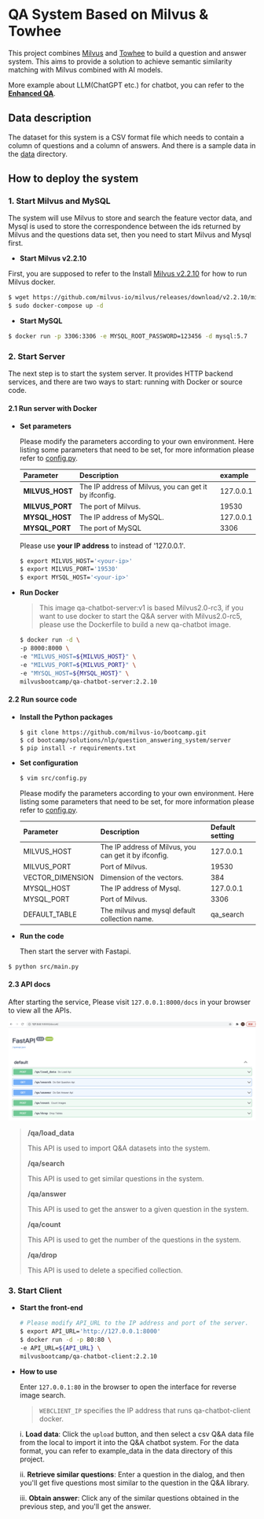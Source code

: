 # QA System Based on Milvus & Towhee

This project combines [Milvus](https://milvus.io/) and [Towhee](https://towhee.io/) to build a question and answer system. This aims to provide a solution to achieve semantic similarity matching with Milvus combined with AI models.

More example about LLM(ChatGPT etc.) for chatbot, you can refer to the [**Enhanced QA**](https://towhee.io/tasks/detail/pipeline/retrieval-augmented-generation).

## Data description

The dataset for this system is a CSV format file which needs to contain a column of questions and a column of answers. And there is a sample data in the [data](./data) directory.

## How to deploy the system

### 1. Start Milvus and MySQL

The system will use Milvus to store and search the feature vector data, and Mysql is used to store the correspondence between the ids returned by Milvus and the questions data set, then you need to start Milvus and Mysql first.

- **Start Milvus v2.2.10**

First, you are supposed to refer to the Install [Milvus v2.2.10](https://milvus.io/docs/install_standalone-docker.md) for how to run Milvus docker.

```bash
$ wget https://github.com/milvus-io/milvus/releases/download/v2.2.10/milvus-standalone-docker-compose.yml -O docker-compose.yml
$ sudo docker-compose up -d
```

- **Start MySQL**

```bash
$ docker run -p 3306:3306 -e MYSQL_ROOT_PASSWORD=123456 -d mysql:5.7
```

### 2. Start Server

The next step is to start the system server. It provides HTTP backend services, and there are two ways to start: running with Docker or source code.

#### 2.1 Run server with Docker

- **Set parameters**

  Please modify the parameters according to your own environment. Here listing some parameters that need to be set, for more information please refer to [config.py](server/src/config.py).

  | **Parameter**   | **Description**                                       | **example**  |
  | --------------- | ----------------------------------------------------- | ------------ |
  | **MILVUS_HOST** | The IP address of Milvus, you can get it by ifconfig. | 127.0.0.1    |
  | **MILVUS_PORT** | The port of Milvus.                                   | 19530        |
  | **MYSQL_HOST**  | The IP address of MySQL.                              | 127.0.0.1    |
  | **MYSQL_PORT**  | The port of MySQL                                     | 3306         |

  Please use **your IP address** to instead of '127.0.0.1'.
  ```bash
  $ export MILVUS_HOST='<your-ip>'
  $ export MILVUS_PORT='19530'
  $ export MYSQL_HOST='<your-ip>'
  ```

- **Run Docker**

  > This image qa-chatbot-server:v1 is based Milvus2.0-rc3, if you want to use docker to start the Q&A server with Milvus2.0-rc5, please use the Dockerfile to build a new qa-chatbot image.
  
  ```bash
  $ docker run -d \
  -p 8000:8000 \
  -e "MILVUS_HOST=${MILVUS_HOST}" \
  -e "MILVUS_PORT=${MILVUS_PORT}" \
  -e "MYSQL_HOST=${MYSQL_HOST}" \
  milvusbootcamp/qa-chatbot-server:2.2.10
  ```

#### 2.2 Run source code

- **Install the Python packages**

  ```shell
  $ git clone https://github.com/milvus-io/bootcamp.git
  $ cd bootcamp/solutions/nlp/question_answering_system/server
  $ pip install -r requirements.txt
  ```

- **Set configuration**

  ```bash
  $ vim src/config.py
  ```

  Please modify the parameters according to your own environment. Here listing some parameters that need to be set, for more information please refer to [config.py](./server/src/config.py).

  | **Parameter**    | **Description**                                       | **Default setting** |
  | ---------------- | ----------------------------------------------------- | ------------------- |
  | MILVUS_HOST      | The IP address of Milvus, you can get it by ifconfig. | 127.0.0.1           |
  | MILVUS_PORT      | Port of Milvus.                                       | 19530               |
  | VECTOR_DIMENSION | Dimension of the vectors.                             | 384                 |
  | MYSQL_HOST       | The IP address of Mysql.                              | 127.0.0.1           |
  | MYSQL_PORT       | Port of Milvus.                                       | 3306                |
  | DEFAULT_TABLE    | The milvus and mysql default collection name.         | qa_search           |


- **Run the code**

  Then start the server with Fastapi.

```bash
$ python src/main.py
```

#### 2.3 API docs

After starting the service, Please visit `127.0.0.1:8000/docs` in your browser to view all the APIs.

![](pic/qa_api.png)



> **/qa/load_data**
>
> This API is used to import Q&A datasets into the system.
>
> **/qa/search**
>
> This API is used to get similar questions in the system.
>
> **/qa/answer**
>
> This API is used to get the answer to a given question in the system.
>
> **/qa/count**
>
> This API is used to get the number of the questions in the system.
>
> **/qa/drop**
>
> This API is used to delete a specified collection.



### 3. Start Client

- **Start the front-end**

  ```bash
  # Please modify API_URL to the IP address and port of the server.
  $ export API_URL='http://127.0.0.1:8000'
  $ docker run -d -p 80:80 \
  -e API_URL=${API_URL} \
  milvusbootcamp/qa-chatbot-client:2.2.10
  ```

- **How to use**

  Enter `127.0.0.1:80` in the browser to open the interface for reverse image search.

  > `WEBCLIENT_IP` specifies the IP address that runs qa-chatbot-client docker.

  i. **Load data**: Click the `upload` button, and then select a csv Q&A data file from the local to import it into the Q&A chatbot system. For the data format, you can refer to example_data in the data directory of this project.



  ii. **Retrieve similar questions**:  Enter a question in the dialog, and then you'll get five questions most similar to the question in the Q&A library.



  iii. **Obtain answer**: Click any of the similar questions obtained in the previous step, and you'll get the answer.
